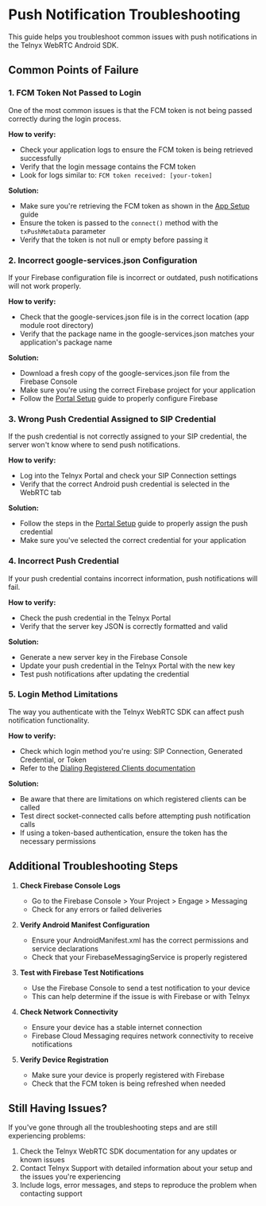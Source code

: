 # Push Notification Troubleshooting

This guide helps you troubleshoot common issues with push notifications in the Telnyx WebRTC Android SDK.

## Common Points of Failure

### 1. FCM Token Not Passed to Login

One of the most common issues is that the FCM token is not being passed correctly during the login process.

**How to verify:**
- Check your application logs to ensure the FCM token is being retrieved successfully
- Verify that the login message contains the FCM token
- Look for logs similar to: `FCM token received: [your-token]`

**Solution:**
- Make sure you're retrieving the FCM token as shown in the [App Setup](./app-setup.md) guide
- Ensure the token is passed to the `connect()` method with the `txPushMetaData` parameter
- Verify that the token is not null or empty before passing it

### 2. Incorrect google-services.json Configuration

If your Firebase configuration file is incorrect or outdated, push notifications will not work properly.

**How to verify:**
- Check that the google-services.json file is in the correct location (app module root directory)
- Verify that the package name in the google-services.json matches your application's package name

**Solution:**
- Download a fresh copy of the google-services.json file from the Firebase Console
- Make sure you're using the correct Firebase project for your application
- Follow the [Portal Setup](./portal-setup.md) guide to properly configure Firebase

### 3. Wrong Push Credential Assigned to SIP Credential

If the push credential is not correctly assigned to your SIP credential, the server won't know where to send push notifications.

**How to verify:**
- Log into the Telnyx Portal and check your SIP Connection settings
- Verify that the correct Android push credential is selected in the WebRTC tab

**Solution:**
- Follow the steps in the [Portal Setup](./portal-setup.md) guide to properly assign the push credential
- Make sure you've selected the correct credential for your application

### 4. Incorrect Push Credential

If your push credential contains incorrect information, push notifications will fail.

**How to verify:**
- Check the push credential in the Telnyx Portal
- Verify that the server key JSON is correctly formatted and valid

**Solution:**
- Generate a new server key in the Firebase Console
- Update your push credential in the Telnyx Portal with the new key
- Test push notifications after updating the credential

### 5. Login Method Limitations

The way you authenticate with the Telnyx WebRTC SDK can affect push notification functionality.

**How to verify:**
- Check which login method you're using: SIP Connection, Generated Credential, or Token
- Refer to the [Dialing Registered Clients documentation](https://developers.telnyx.com/docs/voice/webrtc/sdk-commonalities#dialing-registered-clients)

**Solution:**
- Be aware that there are limitations on which registered clients can be called
- Test direct socket-connected calls before attempting push notification calls
- If using a token-based authentication, ensure the token has the necessary permissions

## Additional Troubleshooting Steps

1. **Check Firebase Console Logs**
   - Go to the Firebase Console > Your Project > Engage > Messaging
   - Check for any errors or failed deliveries

2. **Verify Android Manifest Configuration**
   - Ensure your AndroidManifest.xml has the correct permissions and service declarations
   - Check that your FirebaseMessagingService is properly registered

3. **Test with Firebase Test Notifications**
   - Use the Firebase Console to send a test notification to your device
   - This can help determine if the issue is with Firebase or with Telnyx

4. **Check Network Connectivity**
   - Ensure your device has a stable internet connection
   - Firebase Cloud Messaging requires network connectivity to receive notifications

5. **Verify Device Registration**
   - Make sure your device is properly registered with Firebase
   - Check that the FCM token is being refreshed when needed

## Still Having Issues?

If you've gone through all the troubleshooting steps and are still experiencing problems:

1. Check the Telnyx WebRTC SDK documentation for any updates or known issues
2. Contact Telnyx Support with detailed information about your setup and the issues you're experiencing
3. Include logs, error messages, and steps to reproduce the problem when contacting support
